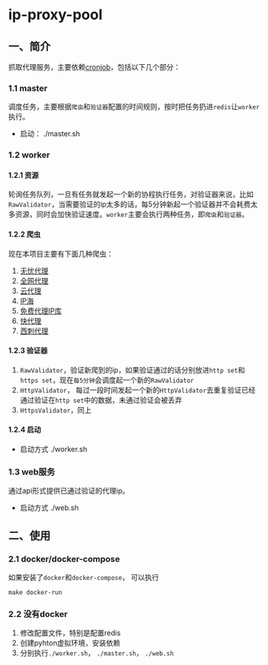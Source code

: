 # ip-proxy-pool

## 一、简介

抓取代理服务，主要依赖[cronjob](https://github.com/havefun-plus/cronjob)，包括以下几个部分：

### 1.1 master

调度任务，主要根据`爬虫`和`验证器`配置的时间规则，按时把任务扔进`redis`让`worker`执行。

* 启动： ./master.sh

### 1.2 worker

#### 1.2.1 资源

轮询任务队列，一旦有任务就发起一个新的协程执行任务，对验证器来说，比如`RawValidator`，当需要验证的ip太多的话，每5分钟新起一个验证器并不会耗费太多资源，同时会加快验证速度。`worker`主要会执行两种任务，即`爬虫`和`验证器`。

#### 1.2.2 爬虫

现在本项目主要有下面几种爬虫：

1. [无忧代理](http://www.data5u.com/)
2. [全网代理](http://www.goubanjia.com/)
3. [云代理](http://www.ip3366.net/)
4. [IP海](http://www.iphai.com/)
5. [免费代理IP库](http://ip.jiangxianli.com/)
6. [快代理](https://www.kuaidaili.com/)
7. [西刺代理](https://www.xicidaili.com/)

#### 1.2.3 验证器

1. `RawValidator`，验证新爬到的ip，如果验证通过的话分别放进`http set`和`https set`，现在`每5分钟`会调度起一个新的`RawValidator`
2. `HttpValidator`， 每过一段时间发起一个新的`HttpValidator`去重复验证已经通过验证在`http set`中的数据，未通过验证会被丢弃
3. `HttpsValidator`，同上

#### 1.2.4 启动

* 启动方式 ./worker.sh

### 1.3 web服务

通过api形式提供已通过验证的代理ip。

* 启动方式 ./web.sh

## 二、使用

### 2.1 docker/docker-compose

如果安装了`docker`和`docker-compose`， 可以执行

```
make docker-run
```

### 2.2 没有docker

1. 修改配置文件，特别是配置redis
2. 创建pyhton虚拟环境，安装依赖
3. 分别执行`./worker.sh`， `./master.sh`， `./web.sh`
